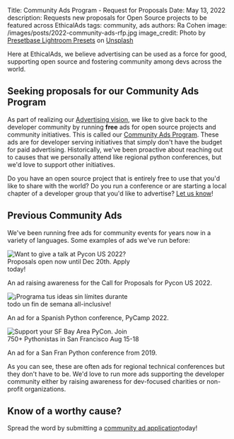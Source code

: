Title: Community Ads Program - Request for Proposals
Date: May 13, 2022
description: Requests new proposals for Open Source projects to be featured across EthicalAds
tags: community, ads
authors: Ra Cohen
image: /images/posts/2022-community-ads-rfp.jpg
image_credit: <span>Photo by <a href="https://unsplash.com/@presetbase?utm_source=unsplash&utm_medium=referral&utm_content=creditCopyText">Presetbase Lightroom Presets</a> on <a href=" https://unsplash.com/photos/QN6NkYi3CKs?utm_source=unsplash&utm_medium=referral&utm_content=creditCopyText">Unsplash</a></span>


Here at EthicalAds, we believe advertising can be used as a force for good, supporting open source and fostering community among devs across the world.

## Seeking proposals for our Community Ads Program

As part of realizing our [Advertising vision](https://www.ethicalads.io/advertising-vision/?ref=community-ads-rfp), we like to give back to the developer community by running **free** ads for open source projects and community initiatives.
This is called our [Community Ads Program](https://www.ethicalads.io/community-ads/?ref=community-ads-rfp).
These ads are for developer serving initiatives that simply don't have the budget for paid advertising.
Historically, we've been proactive about reaching out to causes that we personally attend like regional python conferences, but we'd love to support other initiatives.

Do you have an open source project that is entirely free to use that you'd like to share with the world?
Do you run a conference or are starting a local chapter of a developer group that you'd like to advertise?
[Let us know](https://www.ethicalads.io/community-ads/?ref=community-ads-rfp)!


## Previous Community Ads

We've been running free ads for community events for years now in a variety of languages.
Some examples of ads we've run before:

<div class="postimage text-center">
  <img src="{static}../images/pages/community-ads-pycon-example.png" alt="Want to give a talk at Pycon US 2022? Proposals open now until Dec 20th. Apply today!" style="max-width: 300px">
  <p>An ad raising awareness for the Call for Proposals for Pycon US 2022.</p>
</div>

<div class="postimage text-center">
  <img src="{static}../images/posts/2022-pycamp.png" alt="¡Programa tus ideas sin límites durante todo un fin de semana all-inclusive!" style="max-width: 300px">
  <p>An ad for a Spanish Python conference, PyCamp 2022.</p>
</div>

<div class="postimage text-center">
  <img src="{static}../images/posts/2019-PyBay.png" alt="Support your SF Bay Area PyCon. Join 750+ Pythonistas in San Francisco Aug 15-18" style="max-width: 300px">
  <p>An ad for a San Fran Python conference from 2019.</p>
</div>

As you can see, these are often ads for regional technical conferences but they don't have to be.
We'd love to run more ads supporting the developer community either by raising awareness for dev-focused charities or non-profit organizations.


## Know of a worthy cause?

Spread the word by submitting a [community ad application](https://www.ethicalads.io/community-ads/?ref=community-ads-rfp)today!
